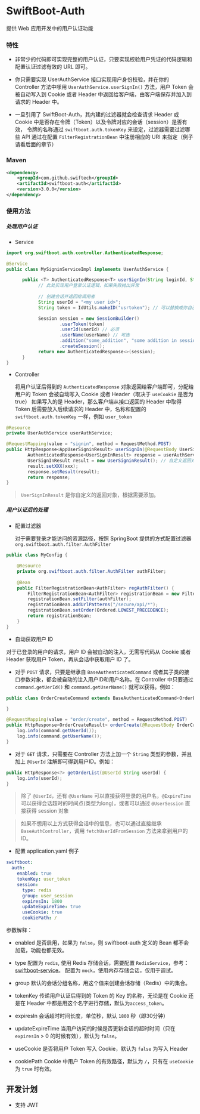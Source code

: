 # SwiftBoot-Auth

提供 Web 应用开发中的用户认证功能

### 特性
* 非常少的代码即可实现完整的用户认证，只要实现校验用户凭证的代码逻辑和配置认证过滤有效的 URL 即可。

* 你只需要实现 UserAuthService 接口实现用户身份校验，并在你的 Controller 方法中嗲用 `UserAuthService.userSignIn()` 方法，用户 Token 会被自动写入到 Cookie 
或者 Header 中返回给客户端，由客户端保存并加入到请求的 Header 中。

* 一旦引用了 SwiftBoot-Auth，其内建的过滤器就会检查请求 Header 或 Cookie 中是否存在令牌（Token）以及令牌对应的会话（session）是否有效，
  令牌的名称通过 `swiftboot.auth.tokenKey` 来设定，过滤器需要过滤哪些 API 通过在配置 `FilterRegistrationBean` 中注册相应的 URI 来指定（例子请看后面的章节）


### Maven

```xml
<dependency>
    <groupId>com.github.swiftech</groupId>
    <artifactId>swiftboot-auth</artifactId>
    <version>3.0.0</version>
</dependency>

```
	
### 使用方法

##### 处理用户认证

* Service

```java
import org.swiftboot.auth.controller.AuthenticatedResponse;

@Service
public class MySigninServiceImpl implements UserAuthService {

      public <T> AuthenticatedResponse<T> userSignIn(String loginId, String loginPwd) {
            // 此处实现用户登录认证逻辑，如果失败抛出异常
          
            // 创建会话并返回给调用者
            String userId = "<my user id>";
            String token = IdUtils.makeID("usrtoken"); // 可以替换成你自己的 token 实现，例如 UUID

            Session session = new SessionBuilder()
                    .userToken(token)
                    .userId(userId) // 必须 
                    .userName(userName) // 可选
                    .addition("some_addition", "some addition in session") // 可以存放额外的会话信息
                    .createSession();
            return new AuthenticatedResponse<>(session);
      }
}
```


* Controller 

  将用户认证后得到的 `AuthenticatedResponse` 对象返回给客户端即可，分配给用户的 Token 会被自动写入 Cookie 或者 Header（取决于 `useCookie` 是否为 true）
  如果写入的是 Header，那么客户端从接口返回的 Header 中取得 Token 后需要放入后续请求的 Header 中，名称和配置的 `swiftboot.auth.tokenKey` 一样，例如 `user_token`

```java
@Resource
private UserAuthService userAuthService;

@RequestMapping(value = "signin", method = RequestMethod.POST)
public HttpResponse<AppUserSigninResult> userSignIn(@RequestBody UserSignInCommand cmd){
        AuthenticatedResponse<UserSignInResult> response = userAuthService.userSignIn(cmd.getLoginName(),cmd.getLoginPwd());
        UserSignInResult result = new UserSigninResult(); // 自定义返回对象
        result.setXXX(xxx);
        response.setResult(result);
        return response;
}
```

> `UserSignInResult` 是你自定义的返回对象，根据需要添加。


##### 用户认证后的处理

* 配置过滤器
    
    对于需要登录才能访问的资源路径，按照 SpringBoot 提供的方式配置过滤器 `org.swiftboot.auth.filter.AuthFilter`

```java
public class MyConfig {

    @Resource
    private org.swiftboot.auth.filter.AuthFilter authFilter;
    
    @Bean
    public FilterRegistrationBean<AuthFilter> regAuthFilter() {
        FilterRegistrationBean<AuthFilter> registrationBean = new FilterRegistrationBean<>();
        registrationBean.setFilter(authFilter);
        registrationBean.addUrlPatterns("/secure/api/*");
        registrationBean.setOrder(Ordered.LOWEST_PRECEDENCE);
        return registrationBean;
    }
}
```

* 自动获取用户 ID

对于已登录的用户的请求，用户 ID 会被自动的注入，无需写代码从 Cookie 或者 Header 获取用户 Token，再从会话中获取用户 ID 了。

  * 对于 `POST` 请求，只要是继承自 `BaseAuthenticatedCommand` 或者其子类的接口参数对象，都会被自动的注入用户ID和用户名称，在 Controller 中只要通过 `command.getUerId()` 和 `command.getUserName()` 就可以获得。例如：

```java
public class OrderCreateCommand extends BaseAuthenticatedCommand<OrderEntity> {

}
```

```java
@RequestMapping(value = "order/create", method = RequestMethod.POST)
public HttpResponse<OrderCreateResult> orderCreate(@RequestBody OrderCreateCommand command) {
    log.info(command.getUserId());
    log.info(command.getUserName());
}
```
  * 对于 `GET` 请求，只需要在 Controller 方法上加一个 `String` 类型的参数，并且加上 `@UserId` 注解即可得到用户ID。例如：

```java
public HttpResponse<?> getOrderList(@UserId String userId) {
    log.info(userId);
}
```

> 除了 `@UserId`，还有 `@UserName` 可以直接获得登录的用户名，`@ExpireTime`可以获得会话超时的时间点(类型为long)，或者可以通过 `@UserSession` 直接获得 session 对象

> 如果不想用以上方式获得会话中的信息，也可以通过直接继承 `BaseAuthController`，调用 `fetchUserIdFromSession` 方法来拿到用户的ID。


* 配置 application.yaml 例子

```yaml
swiftboot:
  auth:
    enabled: true
    tokenKey: user_token
    session:
      type: redis
      group: user_session
      expiresIn: 1800
      updateExpireTime: true
      useCookie: true
      cookiePath: /
```

  参数解释：

  * enabled
      是否启用，如果为 `false`，则 swiftboot-auth 定义的 Bean 都不会加载，功能也都无效。

  * type
      配置为 `redis`, 使用 Redis 存储会话，需要配置 `RedisService`，参考：[swiftboot-service](../swiftboot-service/README.md)。
      配置为 `mock`，使用内存存储会话，仅用于调试。

  * group
      默认的会话分组名称，用这个值来创建会话存储（Redis）中的集合。

  * tokenKey
      传递用户认证后得到的 Token 的 Key 的名称，无论是在 Cookie 还是在 Header 中都是用这个名字进行存储，默认为`access_token`。 

  * expiresIn
      会话超时时间长度，单位秒，默认 `1800` 秒（即30分钟）

  * updateExpireTime
      当用户访问的时候是否更新会话的超时时间（只在 `expiresIn` > 0 的时候有效），默认为 `false`。

  * useCookie
      是否将用户 Token 写入 Cookie，默认为 `false` 为写入 Header
  
  * cookiePath
      Cookie 中用户 Token 的有效路径，默认为 `/`，只有在 `useCookie` 为 `true` 时有效。

## 开发计划
* 支持 JWT